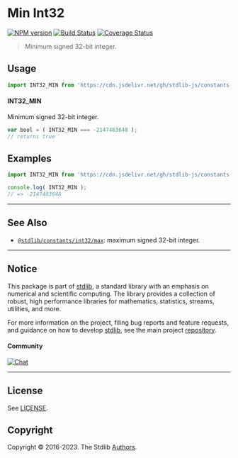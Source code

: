 <!--

@license Apache-2.0

Copyright (c) 2018 The Stdlib Authors.

Licensed under the Apache License, Version 2.0 (the "License");
you may not use this file except in compliance with the License.
You may obtain a copy of the License at

   http://www.apache.org/licenses/LICENSE-2.0

Unless required by applicable law or agreed to in writing, software
distributed under the License is distributed on an "AS IS" BASIS,
WITHOUT WARRANTIES OR CONDITIONS OF ANY KIND, either express or implied.
See the License for the specific language governing permissions and
limitations under the License.

-->

# Min Int32

[![NPM version][npm-image]][npm-url] [![Build Status][test-image]][test-url] [![Coverage Status][coverage-image]][coverage-url] <!-- [![dependencies][dependencies-image]][dependencies-url] -->

> Minimum signed 32-bit integer.



<section class="usage">

## Usage

```javascript
import INT32_MIN from 'https://cdn.jsdelivr.net/gh/stdlib-js/constants-int32-min@deno/mod.js';
```

#### INT32_MIN

Minimum signed 32-bit integer.

```javascript
var bool = ( INT32_MIN === -2147483648 );
// returns true
```

</section>

<!-- /.usage -->

<section class="examples">

## Examples

<!-- TODO: better example -->

<!-- eslint no-undef: "error" -->

```javascript
import INT32_MIN from 'https://cdn.jsdelivr.net/gh/stdlib-js/constants-int32-min@deno/mod.js';

console.log( INT32_MIN );
// => -2147483648
```

</section>

<!-- /.examples -->

<!-- Section for related `stdlib` packages. Do not manually edit this section, as it is automatically populated. -->

<section class="related">

* * *

## See Also

-   <span class="package-name">[`@stdlib/constants/int32/max`][@stdlib/constants/int32/max]</span><span class="delimiter">: </span><span class="description">maximum signed 32-bit integer.</span>

</section>

<!-- /.related -->

<!-- Section for all links. Make sure to keep an empty line after the `section` element and another before the `/section` close. -->


<section class="main-repo" >

* * *

## Notice

This package is part of [stdlib][stdlib], a standard library with an emphasis on numerical and scientific computing. The library provides a collection of robust, high performance libraries for mathematics, statistics, streams, utilities, and more.

For more information on the project, filing bug reports and feature requests, and guidance on how to develop [stdlib][stdlib], see the main project [repository][stdlib].

#### Community

[![Chat][chat-image]][chat-url]

---

## License

See [LICENSE][stdlib-license].


## Copyright

Copyright &copy; 2016-2023. The Stdlib [Authors][stdlib-authors].

</section>

<!-- /.stdlib -->

<!-- Section for all links. Make sure to keep an empty line after the `section` element and another before the `/section` close. -->

<section class="links">

[npm-image]: http://img.shields.io/npm/v/@stdlib/constants-int32-min.svg
[npm-url]: https://npmjs.org/package/@stdlib/constants-int32-min

[test-image]: https://github.com/stdlib-js/constants-int32-min/actions/workflows/test.yml/badge.svg?branch=main
[test-url]: https://github.com/stdlib-js/constants-int32-min/actions/workflows/test.yml?query=branch:main

[coverage-image]: https://img.shields.io/codecov/c/github/stdlib-js/constants-int32-min/main.svg
[coverage-url]: https://codecov.io/github/stdlib-js/constants-int32-min?branch=main

<!--

[dependencies-image]: https://img.shields.io/david/stdlib-js/constants-int32-min.svg
[dependencies-url]: https://david-dm.org/stdlib-js/constants-int32-min/main

-->

[chat-image]: https://img.shields.io/gitter/room/stdlib-js/stdlib.svg
[chat-url]: https://gitter.im/stdlib-js/stdlib/

[stdlib]: https://github.com/stdlib-js/stdlib

[stdlib-authors]: https://github.com/stdlib-js/stdlib/graphs/contributors

[umd]: https://github.com/umdjs/umd
[es-module]: https://developer.mozilla.org/en-US/docs/Web/JavaScript/Guide/Modules

[deno-url]: https://github.com/stdlib-js/constants-int32-min/tree/deno
[umd-url]: https://github.com/stdlib-js/constants-int32-min/tree/umd
[esm-url]: https://github.com/stdlib-js/constants-int32-min/tree/esm
[branches-url]: https://github.com/stdlib-js/constants-int32-min/blob/main/branches.md

[stdlib-license]: https://raw.githubusercontent.com/stdlib-js/constants-int32-min/main/LICENSE

<!-- <related-links> -->

[@stdlib/constants/int32/max]: https://github.com/stdlib-js/constants-int32-max/tree/deno

<!-- </related-links> -->

</section>

<!-- /.links -->
